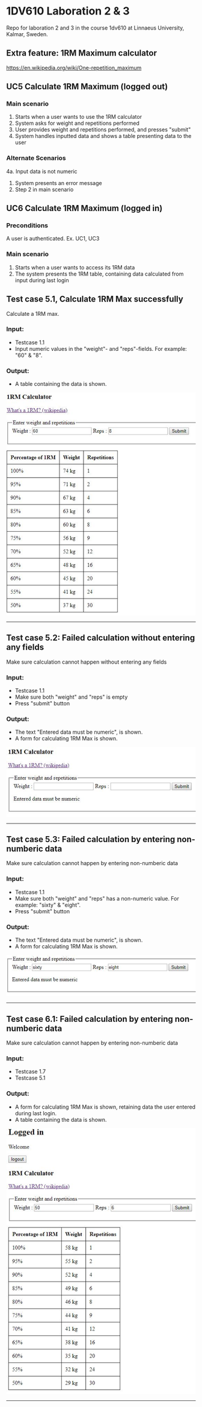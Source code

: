 # 1DV610 Laboration 2 & 3
Repo for laboration 2 and 3 in the course 1dv610 at Linnaeus University, Kalmar, Sweden.

## Extra feature: 1RM Maximum calculator

https://en.wikipedia.org/wiki/One-repetition_maximum

## UC5 Calculate 1RM Maximum (logged out)
### Main scenario
 1. Starts when a user wants to use the 1RM calculator
 2. System asks for weight and repetitions performed
 3. User provides weight and repetitions performed, and presses "submit"
 4. System handles inputted data and shows a table presenting data to the user
 
 ### Alternate Scenarios
 4a. Input data is not numeric
   1. System presents an error message
   2. Step 2 in main scenario

## UC6 Calculate 1RM Maximum (logged in)
### Preconditions
A user is authenticated. Ex. UC1, UC3
### Main scenario
 1. Starts when a user wants to access its 1RM data
 2. The system presents the 1RM table, containing data calculated from input during last login
 
 ## Test case 5.1, Calculate 1RM Max successfully
 Calculate a 1RM max.

### Input:
* Testcase 1.1
* Input numeric values in the "weight"- and "reps"-fields. For example: "60" & "8".
 
### Output:
 * A table containing the data is shown.
 
![After Input](images/successful1RM.JPG)

***

## Test case 5.2: Failed calculation without entering any fields
Make sure calculation cannot happen without entering any fields

### Input:
 * Testcase 1.1
 * Make sure both "weight" and "reps" is empty
 * Press "submit" button
 
### Output:
 * The text "Entered data must be numeric", is shown.
 * A form for calculating 1RM Max is shown.

![After Input](images/mustBeNumericEmptyFields1RM.JPG)

***

## Test case 5.3: Failed calculation by entering non-numberic data
Make sure calculation cannot happen by entering non-numberic data

### Input:
 * Testcase 1.1
 * Make sure both "weight" and "reps" has a non-numeric value. For example: "sixty" & "eight".
 * Press "submit" button
 
### Output:
 * The text "Entered data must be numeric", is shown.
 * A form for calculating 1RM Max is shown.

![After Input](images/mustBeNumericLetters1RM.JPG)

***
## Test case 6.1: Failed calculation by entering non-numberic data
Make sure calculation cannot happen by entering non-numberic data

### Input:
 * Testcase 1.7
 * Testcase 5.1
 
### Output:
 * A form for calculating 1RM Max is shown, retaining data the user entered during last login.
 * A table containing the data is shown.
 

![After Input](images/loggedIn1RM.JPG)

***
